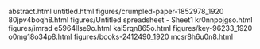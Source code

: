 abstract.html
untitled.html
figures/crumpled-paper-1852978_1920
80jpv4boqh8.html
figures/Untitled spreadsheet - Sheet1
kr0nnpojgso.html
figures/imrad
e5964llse9o.html
kai5rqn865o.html
figures/key-96233_1920
o0mg18o34p8.html
figures/books-2412490_1920
mcsr8h6u0n8.html